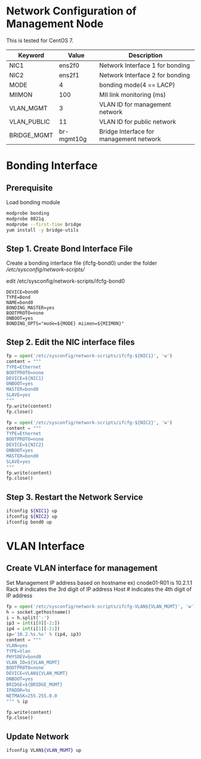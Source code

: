 # Network Configuration of Management Node

This is tested for CentOS 7.

Keyword         | Value         | Description
----            | ----          | ----
NIC1            | ens2f0        | Network Interface 1 for bonding
NIC2            | ens2f1        | Network Interface 2 for bonding
MODE            | 4             | bonding mode(4 == LACP)
MIIMON          | 100           | MII link monitoring (ms)
VLAN_MGMT       | 3             | VLAN ID for management network
VLAN_PUBLIC     | 11            | VLAN ID for public  network
BRIDGE_MGMT     | br-mgmt10g    | Bridge Interface for management network


# Bonding Interface

## Prerequisite

Load bonding module

~~~bash
modprobe bonding
modprobe 8021q
modprobe --first-time bridge
yum install -y bridge-utils
~~~

## Step 1. Create Bond Interface File

Create a bonding interface file (ifcfg-bond0) under the folder */etc/sysconfig/network-scripts/*

edit /etc/sysconfig/network-scripts/ifcfg-bond0

~~~text
DEVICE=bond0
TYPE=Bond
NAME=bond0
BONDING_MASTER=yes
BOOTPROTO=none
ONBOOT=yes
BONDING_OPTS="mode=${MODE} miimon=${MIIMON}"
~~~

## Step 2. Edit the NIC interface files


~~~python
fp = open('/etc/sysconfig/network-scripts/ifcfg-${NIC1}', 'w')
content = """
TYPE=Ethernet
BOOTPROTO=none
DEVICE=${NIC1}
ONBOOT=yes
MASTER=bond0
SLAVE=yes
"""
fp.write(content)
fp.close()

fp = open('/etc/sysconfig/network-scripts/ifcfg-${NIC2}', 'w')
content = """
TYPE=Ethernet
BOOTPROTO=none
DEVICE=${NIC2}
ONBOOT=yes
MASTER=bond0
SLAVE=yes
"""
fp.write(content)
fp.close()
~~~

## Step 3. Restart the Network Service

~~~bash
ifconfig ${NIC1} up
ifconfig ${NIC2} up
ifconfig bond0 up
~~~

# VLAN Interface

## Create VLAN interface for management

Set Management IP address based on hostname
ex) cnode01-R01 is 10.2.1.1
Rack # indicates the 3rd digit of IP address
Host # indicates the 4th digit of IP address

~~~python
fp = open('/etc/sysconfig/network-scripts/ifcfg-VLAN${VLAN_MGMT}', 'w')
h = socket.gethostname()
i = h.split('-')
ip3 = int(i[0][-2:])
ip4 = int(i[1][-2:])
ip='10.2.%s.%s' % (ip4, ip3)
content = """
VLAN=yes
TYPE=Vlan
PHYSDEV=bond0
VLAN_ID=${VLAN_MGMT}
BOOTPROTO=none
DEVICE=VLAN${VLAN_MGMT}
ONBOOT=yes
BRIDGE=${BRIDGE_MGMT}
IPADDR=%s
NETMASK=255.255.0.0
""" % ip

fp.write(content)
fp.close()

~~~

## Update Network

~~~bash
ifconfig VLAN${VLAN_MGMT} up
~~~
